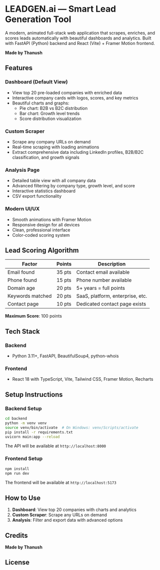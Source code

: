 # LEADGEN.ai — Smart Lead Generation Tool

A modern, animated full-stack web application that scrapes, enriches, and scores leads automatically with beautiful dashboards and analytics. Built with FastAPI (Python) backend and React (Vite) + Framer Motion frontend.

**Made by Thanush**

## Features

### Dashboard (Default View)
- View top 20 pre-loaded companies with enriched data
- Interactive company cards with logos, scores, and key metrics
- Beautiful charts and graphs:
  - Pie chart: B2B vs B2C distribution
  - Bar chart: Growth level trends
  - Score distribution visualization

### Custom Scraper
- Scrape any company URLs on demand
- Real-time scraping with loading animations
- Extract comprehensive data including LinkedIn profiles, B2B/B2C classification, and growth signals

### Analysis Page
- Detailed table view with all company data
- Advanced filtering by company type, growth level, and score
- Interactive statistics dashboard
- CSV export functionality

### Modern UI/UX
- Smooth animations with Framer Motion
- Responsive design for all devices
- Clean, professional interface
- Color-coded scoring system

## Lead Scoring Algorithm

| Factor | Points | Description |
|--------|--------|-------------|
| Email found | 35 pts | Contact email available |
| Phone found | 15 pts | Phone number available |
| Domain age | 20 pts | 5+ years = full points |
| Keywords matched | 20 pts | SaaS, platform, enterprise, etc. |
| Contact page | 10 pts | Dedicated contact page exists |

**Maximum Score**: 100 points

## Tech Stack

### Backend
- Python 3.11+, FastAPI, BeautifulSoup4, python-whois

### Frontend  
- React 18 with TypeScript, Vite, Tailwind CSS, Framer Motion, Recharts

## Setup Instructions

### Backend Setup

```bash
cd backend
python -m venv venv
source venv/bin/activate  # On Windows: venv/Scripts/activate
pip install -r requirements.txt
uvicorn main:app --reload
```

The API will be available at `http://localhost:8000`

### Frontend Setup

```bash
npm install
npm run dev
```

The frontend will be available at `http://localhost:5173`

## How to Use

1. **Dashboard**: View top 20 companies with charts and analytics
2. **Custom Scraper**: Scrape any URLs on demand
3. **Analysis**: Filter and export data with advanced options

## Credits

**Made by Thanush**

## License